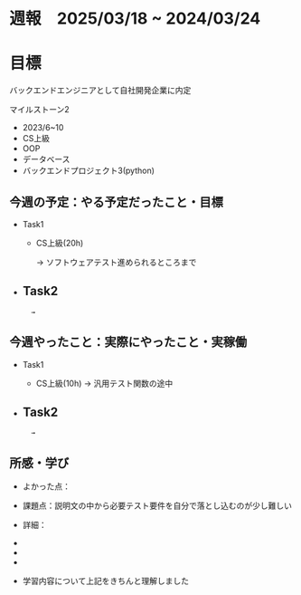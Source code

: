 # 週報　2025/03/18 ~ 2024/03/24

# 目標
バックエンドエンジニアとして自社開発企業に内定

マイルストーン2　
   - 2023/6~10
   - CS上級
   - OOP
   - データベース
   - バックエンドプロジェクト3(python)



## 今週の予定：やる予定だったこと・目標
- Task1
    - CS上級(20h)
        
        → ソフトウェアテスト進められるところまで

- Task2
    -  
        
        → 



## 今週やったこと：実際にやったこと・実稼働
- Task1
    - CS上級(10h)
        → 汎用テスト関数の途中
    
- Task2
    -  

        → 

    
## 所感・学び
- よかった点：
- 課題点：説明文の中から必要テスト要件を自分で落とし込むのが少し難しい
- 詳細：



-
- 
- 

- 学習内容について上記をきちんと理解しました
